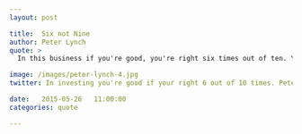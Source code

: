 ```yaml
---
layout: post

title:  Six not Nine
author: Peter Lynch
quote: >
  In this business if you're good, you're right six times out of ten. You're never going to be right nine times out of ten.

image: /images/peter-lynch-4.jpg
twitter: In investing you're good if your right 6 out of 10 times. Peter Lynch http://quotes.stockflare.com/

date:   2015-05-26	 11:00:00
categories: quote

---
```


